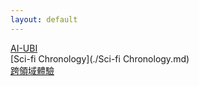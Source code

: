 ```yaml
---
layout: default
---
```


[AI-UBI](./AI-UBI.md)  
[Sci-fi Chronology](./Sci-fi Chronology.md)  
[跨領域體驗](./跨領域體驗.md)  

